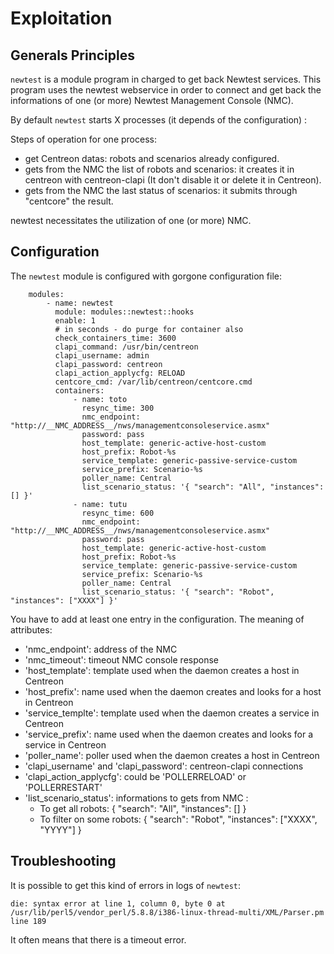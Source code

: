 # Exploitation

## Generals Principles

`newtest` is a module program in charged to get back Newtest services. This program uses the newtest webservice in order to connect and get back the informations of one (or more) Newtest Management Console (NMC).

By default `newtest` starts X processes (it depends of the configuration) :

Steps of operation for one process:

- get Centreon datas: robots and scenarios already configured.
- gets from the NMC the list of robots and scenarios: it creates it in centreon with centreon-clapi (It don't disable it or delete it in Centreon).
- gets from the NMC the last status of scenarios: it submits through "centcore" the result.

newtest necessitates the utilization of one (or more) NMC.

## Configuration

The `newtest` module is configured with gorgone configuration file:

```
    modules:
        - name: newtest
          module: modules::newtest::hooks
          enable: 1
          # in seconds - do purge for container also
          check_containers_time: 3600
          clapi_command: /usr/bin/centreon
          clapi_username: admin
          clapi_password: centreon
          clapi_action_applycfg: RELOAD
          centcore_cmd: /var/lib/centreon/centcore.cmd
          containers:
              - name: toto
                resync_time: 300
                nmc_endpoint: "http://__NMC_ADDRESS__/nws/managementconsoleservice.asmx"
                password: pass
                host_template: generic-active-host-custom
                host_prefix: Robot-%s
                service_template: generic-passive-service-custom
                service_prefix: Scenario-%s
                poller_name: Central
                list_scenario_status: '{ "search": "All", "instances": [] }'
              - name: tutu
                resync_time: 600
                nmc_endpoint: "http://__NMC_ADDRESS__/nws/managementconsoleservice.asmx"
                password: pass
                host_template: generic-active-host-custom
                host_prefix: Robot-%s
                service_template: generic-passive-service-custom
                service_prefix: Scenario-%s
                poller_name: Central
                list_scenario_status: '{ "search": "Robot", "instances": ["XXXX"] }' 
```

You have to add at least one entry in the configuration. The meaning of attributes:

- 'nmc_endpoint': address of the NMC
- 'nmc_timeout': timeout NMC console response
- 'host_template': template used when the daemon creates a host in Centreon
- 'host_prefix': name used when the daemon creates and looks for a host in Centreon
- 'service_templte': template used when the daemon creates a service in Centreon
- 'service_prefix': name used when the daemon creates and looks for a service in Centreon
- 'poller_name': poller used when the daemon creates a host in Centreon
- 'clapi_username' and 'clapi_password': centreon-clapi connections 
- 'clapi_action_applycfg': could be 'POLLERRELOAD' or 'POLLERRESTART'
- 'list_scenario_status': informations to gets from NMC :
   - To get all robots: { "search": "All", "instances": [] } 
   - To filter on some robots: { "search": "Robot", "instances": ["XXXX", "YYYY"] }

## Troubleshooting

It is possible to get this kind of errors in logs of `newtest`:

```
die: syntax error at line 1, column 0, byte 0 at /usr/lib/perl5/vendor_perl/5.8.8/i386-linux-thread-multi/XML/Parser.pm line 189
```

It often means that there is a timeout error.
